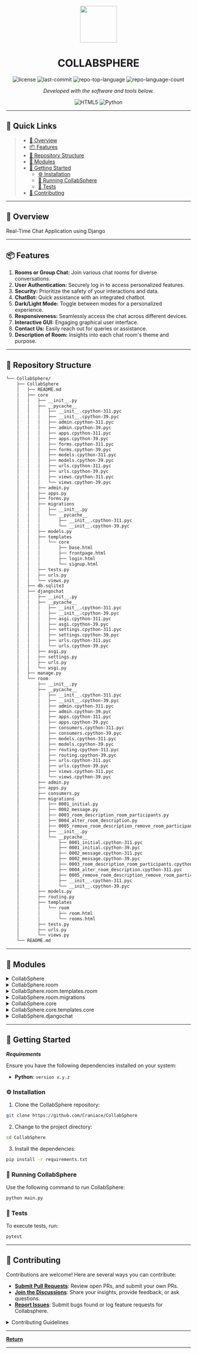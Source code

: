<p align="center">
  <img src="https://img.icons8.com/external-tal-revivo-filled-tal-revivo/96/external-markdown-a-lightweight-markup-language-with-plain-text-formatting-syntax-logo-filled-tal-revivo.png" width="100" />
</p>
<p align="center">
    <h1 align="center">COLLABSPHERE</h1>
</p>
<p align="center">
	<img src="https://img.shields.io/github/license/Craniace/CollabSphere?style=flat&color=0080ff" alt="license">
	<img src="https://img.shields.io/github/last-commit/Craniace/CollabSphere?style=flat&logo=git&logoColor=white&color=0080ff" alt="last-commit">
	<img src="https://img.shields.io/github/languages/top/Craniace/CollabSphere?style=flat&color=0080ff" alt="repo-top-language">
	<img src="https://img.shields.io/github/languages/count/Craniace/CollabSphere?style=flat&color=0080ff" alt="repo-language-count">
<p>
<p align="center">
		<em>Developed with the software and tools below.</em>
</p>
<p align="center">
	<img src="https://img.shields.io/badge/HTML5-E34F26.svg?style=flat&logo=HTML5&logoColor=white" alt="HTML5">
	<img src="https://img.shields.io/badge/Python-3776AB.svg?style=flat&logo=Python&logoColor=white" alt="Python">
</p>
<hr>

## 🔗 Quick Links

> - [📍 Overview](#-overview)
> - [📦 Features](#-features)
> - [📂 Repository Structure](#-repository-structure)
> - [🧩 Modules](#-modules)
> - [🚀 Getting Started](#-getting-started)
>   - [⚙️ Installation](#️-installation)
>   - [🤖 Running CollabSphere](#-running-CollabSphere)
>   - [🧪 Tests](#-tests)
> - [🤝 Contributing](#-contributing)

---

## 📍 Overview

Real-Time Chat Application using Django

---

## 📦 Features

1. **Rooms or Group Chat:** Join various chat rooms for diverse conversations.
2. **User Authentication:** Securely log in to access personalized features.
3. **Security:** Prioritize the safety of your interactions and data.
4. **ChatBot:** Quick assistance with an integrated chatbot.
5. **Dark/Light Mode:** Toggle between modes for a personalized experience.
6. **Responsiveness:** Seamlessly access the chat across different devices.
7. **Interactive GUI:** Engaging graphical user interface.
8. **Contact Us:** Easily reach out for queries or assistance.
9. **Description of Room:** Insights into each chat room's theme and purpose.

---

## 📂 Repository Structure

```sh
└── CollabSphere/
    ├── CollabSphere
    │   ├── README.md
    │   ├── core
    │   │   ├── __init__.py
    │   │   ├── __pycache__
    │   │   │   ├── __init__.cpython-311.pyc
    │   │   │   ├── __init__.cpython-39.pyc
    │   │   │   ├── admin.cpython-311.pyc
    │   │   │   ├── admin.cpython-39.pyc
    │   │   │   ├── apps.cpython-311.pyc
    │   │   │   ├── apps.cpython-39.pyc
    │   │   │   ├── forms.cpython-311.pyc
    │   │   │   ├── forms.cpython-39.pyc
    │   │   │   ├── models.cpython-311.pyc
    │   │   │   ├── models.cpython-39.pyc
    │   │   │   ├── urls.cpython-311.pyc
    │   │   │   ├── urls.cpython-39.pyc
    │   │   │   ├── views.cpython-311.pyc
    │   │   │   └── views.cpython-39.pyc
    │   │   ├── admin.py
    │   │   ├── apps.py
    │   │   ├── forms.py
    │   │   ├── migrations
    │   │   │   ├── __init__.py
    │   │   │   └── __pycache__
    │   │   │       ├── __init__.cpython-311.pyc
    │   │   │       └── __init__.cpython-39.pyc
    │   │   ├── models.py
    │   │   ├── templates
    │   │   │   └── core
    │   │   │       ├── base.html
    │   │   │       ├── frontpage.html
    │   │   │       ├── login.html
    │   │   │       └── signup.html
    │   │   ├── tests.py
    │   │   ├── urls.py
    │   │   └── views.py
    │   ├── db.sqlite3
    │   ├── djangochat
    │   │   ├── __init__.py
    │   │   ├── __pycache__
    │   │   │   ├── __init__.cpython-311.pyc
    │   │   │   ├── __init__.cpython-39.pyc
    │   │   │   ├── asgi.cpython-311.pyc
    │   │   │   ├── asgi.cpython-39.pyc
    │   │   │   ├── settings.cpython-311.pyc
    │   │   │   ├── settings.cpython-39.pyc
    │   │   │   ├── urls.cpython-311.pyc
    │   │   │   └── urls.cpython-39.pyc
    │   │   ├── asgi.py
    │   │   ├── settings.py
    │   │   ├── urls.py
    │   │   └── wsgi.py
    │   ├── manage.py
    │   └── room
    │       ├── __init__.py
    │       ├── __pycache__
    │       │   ├── __init__.cpython-311.pyc
    │       │   ├── __init__.cpython-39.pyc
    │       │   ├── admin.cpython-311.pyc
    │       │   ├── admin.cpython-39.pyc
    │       │   ├── apps.cpython-311.pyc
    │       │   ├── apps.cpython-39.pyc
    │       │   ├── consumers.cpython-311.pyc
    │       │   ├── consumers.cpython-39.pyc
    │       │   ├── models.cpython-311.pyc
    │       │   ├── models.cpython-39.pyc
    │       │   ├── routing.cpython-311.pyc
    │       │   ├── routing.cpython-39.pyc
    │       │   ├── urls.cpython-311.pyc
    │       │   ├── urls.cpython-39.pyc
    │       │   ├── views.cpython-311.pyc
    │       │   └── views.cpython-39.pyc
    │       ├── admin.py
    │       ├── apps.py
    │       ├── consumers.py
    │       ├── migrations
    │       │   ├── 0001_initial.py
    │       │   ├── 0002_message.py
    │       │   ├── 0003_room_description_room_participants.py
    │       │   ├── 0004_alter_room_description.py
    │       │   ├── 0005_remove_room_description_remove_room_participants.py
    │       │   ├── __init__.py
    │       │   └── __pycache__
    │       │       ├── 0001_initial.cpython-311.pyc
    │       │       ├── 0001_initial.cpython-39.pyc
    │       │       ├── 0002_message.cpython-311.pyc
    │       │       ├── 0002_message.cpython-39.pyc
    │       │       ├── 0003_room_description_room_participants.cpython-311.pyc
    │       │       ├── 0004_alter_room_description.cpython-311.pyc
    │       │       ├── 0005_remove_room_description_remove_room_participants.cpython-311.pyc
    │       │       ├── __init__.cpython-311.pyc
    │       │       └── __init__.cpython-39.pyc
    │       ├── models.py
    │       ├── routing.py
    │       ├── templates
    │       │   └── room
    │       │       ├── room.html
    │       │       └── rooms.html
    │       ├── tests.py
    │       ├── urls.py
    │       └── views.py
    └── README.md
```

---

## 🧩 Modules

<details closed><summary>CollabSphere</summary>

| File                                                                                     | Summary                                            |
| ---                                                                                      | ---                                                |
| [manage.py](https://github.com/Craniace/CollabSphere/blob/master/CollabSphere/manage.py) | HTTP error 401 for prompt `CollabSphere/manage.py` |

</details>

<details closed><summary>CollabSphere.room</summary>

| File                                                                                                | Summary                                                    |
| ---                                                                                                 | ---                                                        |
| [admin.py](https://github.com/Craniace/CollabSphere/blob/master/CollabSphere/room/admin.py)         | HTTP error 401 for prompt `CollabSphere/room/admin.py`     |
| [apps.py](https://github.com/Craniace/CollabSphere/blob/master/CollabSphere/room/apps.py)           | HTTP error 401 for prompt `CollabSphere/room/apps.py`      |
| [tests.py](https://github.com/Craniace/CollabSphere/blob/master/CollabSphere/room/tests.py)         | HTTP error 401 for prompt `CollabSphere/room/tests.py`     |
| [views.py](https://github.com/Craniace/CollabSphere/blob/master/CollabSphere/room/views.py)         | HTTP error 401 for prompt `CollabSphere/room/views.py`     |
| [consumers.py](https://github.com/Craniace/CollabSphere/blob/master/CollabSphere/room/consumers.py) | HTTP error 401 for prompt `CollabSphere/room/consumers.py` |
| [routing.py](https://github.com/Craniace/CollabSphere/blob/master/CollabSphere/room/routing.py)     | HTTP error 401 for prompt `CollabSphere/room/routing.py`   |
| [urls.py](https://github.com/Craniace/CollabSphere/blob/master/CollabSphere/room/urls.py)           | HTTP error 401 for prompt `CollabSphere/room/urls.py`      |
| [models.py](https://github.com/Craniace/CollabSphere/blob/master/CollabSphere/room/models.py)       | HTTP error 401 for prompt `CollabSphere/room/models.py`    |

</details>

<details closed><summary>CollabSphere.room.templates.room</summary>

| File                                                                                                           | Summary                                                                 |
| ---                                                                                                            | ---                                                                     |
| [room.html](https://github.com/Craniace/CollabSphere/blob/master/CollabSphere/room/templates/room/room.html)   | HTTP error 401 for prompt `CollabSphere/room/templates/room/room.html`  |
| [rooms.html](https://github.com/Craniace/CollabSphere/blob/master/CollabSphere/room/templates/room/rooms.html) | HTTP error 401 for prompt `CollabSphere/room/templates/room/rooms.html` |

</details>

<details closed><summary>CollabSphere.room.migrations</summary>

| File                                                                                                                                                                                                   | Summary                                                                                                           |
| ---                                                                                                                                                                                                    | ---                                                                                                               |
| [0003_room_description_room_participants.py](https://github.com/Craniace/CollabSphere/blob/master/CollabSphere/room/migrations/0003_room_description_room_participants.py)                             | HTTP error 401 for prompt `CollabSphere/room/migrations/0003_room_description_room_participants.py`               |
| [0001_initial.py](https://github.com/Craniace/CollabSphere/blob/master/CollabSphere/room/migrations/0001_initial.py)                                                                                   | HTTP error 401 for prompt `CollabSphere/room/migrations/0001_initial.py`                                          |
| [0002_message.py](https://github.com/Craniace/CollabSphere/blob/master/CollabSphere/room/migrations/0002_message.py)                                                                                   | HTTP error 401 for prompt `CollabSphere/room/migrations/0002_message.py`                                          |
| [0004_alter_room_description.py](https://github.com/Craniace/CollabSphere/blob/master/CollabSphere/room/migrations/0004_alter_room_description.py)                                                     | HTTP error 401 for prompt `CollabSphere/room/migrations/0004_alter_room_description.py`                           |
| [0005_remove_room_description_remove_room_participants.py](https://github.com/Craniace/CollabSphere/blob/master/CollabSphere/room/migrations/0005_remove_room_description_remove_room_participants.py) | HTTP error 401 for prompt `CollabSphere/room/migrations/0005_remove_room_description_remove_room_participants.py` |

</details>

<details closed><summary>CollabSphere.core</summary>

| File                                                                                          | Summary                                                 |
| ---                                                                                           | ---                                                     |
| [admin.py](https://github.com/Craniace/CollabSphere/blob/master/CollabSphere/core/admin.py)   | HTTP error 401 for prompt `CollabSphere/core/admin.py`  |
| [apps.py](https://github.com/Craniace/CollabSphere/blob/master/CollabSphere/core/apps.py)     | HTTP error 401 for prompt `CollabSphere/core/apps.py`   |
| [tests.py](https://github.com/Craniace/CollabSphere/blob/master/CollabSphere/core/tests.py)   | HTTP error 401 for prompt `CollabSphere/core/tests.py`  |
| [views.py](https://github.com/Craniace/CollabSphere/blob/master/CollabSphere/core/views.py)   | HTTP error 401 for prompt `CollabSphere/core/views.py`  |
| [urls.py](https://github.com/Craniace/CollabSphere/blob/master/CollabSphere/core/urls.py)     | HTTP error 401 for prompt `CollabSphere/core/urls.py`   |
| [forms.py](https://github.com/Craniace/CollabSphere/blob/master/CollabSphere/core/forms.py)   | HTTP error 401 for prompt `CollabSphere/core/forms.py`  |
| [models.py](https://github.com/Craniace/CollabSphere/blob/master/CollabSphere/core/models.py) | HTTP error 401 for prompt `CollabSphere/core/models.py` |

</details>

<details closed><summary>CollabSphere.core.templates.core</summary>

| File                                                                                                                   | Summary                                                                     |
| ---                                                                                                                    | ---                                                                         |
| [login.html](https://github.com/Craniace/CollabSphere/blob/master/CollabSphere/core/templates/core/login.html)         | HTTP error 401 for prompt `CollabSphere/core/templates/core/login.html`     |
| [frontpage.html](https://github.com/Craniace/CollabSphere/blob/master/CollabSphere/core/templates/core/frontpage.html) | HTTP error 401 for prompt `CollabSphere/core/templates/core/frontpage.html` |
| [base.html](https://github.com/Craniace/CollabSphere/blob/master/CollabSphere/core/templates/core/base.html)           | HTTP error 401 for prompt `CollabSphere/core/templates/core/base.html`      |
| [signup.html](https://github.com/Craniace/CollabSphere/blob/master/CollabSphere/core/templates/core/signup.html)       | HTTP error 401 for prompt `CollabSphere/core/templates/core/signup.html`    |

</details>

<details closed><summary>CollabSphere.djangochat</summary>

| File                                                                                                    | Summary                                                         |
| ---                                                                                                     | ---                                                             |
| [asgi.py](https://github.com/Craniace/CollabSphere/blob/master/CollabSphere/djangochat/asgi.py)         | HTTP error 401 for prompt `CollabSphere/djangochat/asgi.py`     |
| [wsgi.py](https://github.com/Craniace/CollabSphere/blob/master/CollabSphere/djangochat/wsgi.py)         | HTTP error 401 for prompt `CollabSphere/djangochat/wsgi.py`     |
| [urls.py](https://github.com/Craniace/CollabSphere/blob/master/CollabSphere/djangochat/urls.py)         | HTTP error 401 for prompt `CollabSphere/djangochat/urls.py`     |
| [settings.py](https://github.com/Craniace/CollabSphere/blob/master/CollabSphere/djangochat/settings.py) | HTTP error 401 for prompt `CollabSphere/djangochat/settings.py` |

</details>

---

## 🚀 Getting Started

***Requirements***

Ensure you have the following dependencies installed on your system:

* **Python**: `version x.y.z`

### ⚙️ Installation

1. Clone the CollabSphere repository:

```sh
git clone https://github.com/Craniace/CollabSphere
```

2. Change to the project directory:

```sh
cd CollabSphere
```

3. Install the dependencies:

```sh
pip install -r requirements.txt
```

### 🤖 Running CollabSphere

Use the following command to run CollabSphere:

```sh
python main.py
```

### 🧪 Tests

To execute tests, run:

```sh
pytest
```

---
## 🤝 Contributing

Contributions are welcome! Here are several ways you can contribute:

- **[Submit Pull Requests](https://github.com/Craniace/CollabSphere/blob/main/CONTRIBUTING.md)**: Review open PRs, and submit your own PRs.
- **[Join the Discussions](https://github.com/Craniace/CollabSphere/discussions)**: Share your insights, provide feedback, or ask questions.
- **[Report Issues](https://github.com/Craniace/CollabSphere/issues)**: Submit bugs found or log feature requests for Collabsphere.

<details closed>
    <summary>Contributing Guidelines</summary>

1. **Fork the Repository**: Start by forking the project repository to your GitHub account.
2. **Clone Locally**: Clone the forked repository to your local machine using a Git client.
   ```sh
   git clone https://github.com/Craniace/CollabSphere
   ```
3. **Create a New Branch**: Always work on a new branch, giving it a descriptive name.
   ```sh
   git checkout -b new-feature-x
   ```
4. **Make Your Changes**: Develop and test your changes locally.
5. **Commit Your Changes**: Commit with a clear message describing your updates.
   ```sh
   git commit -m 'Implemented new feature x.'
   ```
6. **Push to GitHub**: Push the changes to your forked repository.
   ```sh
   git push origin new-feature-x
   ```
7. **Submit a Pull Request**: Create a PR against the original project repository. Clearly describe the changes and their motivations.

Once your PR is reviewed and approved, it will be merged into the main branch.

</details>

---

[**Return**](#-quick-links)

---

